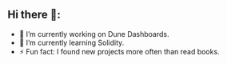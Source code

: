 ## Hi there 👋:

- 🔭 I’m currently working on Dune Dashboards.
- 🌱 I’m currently learning Solidity.
- ⚡ Fun fact: I found new projects more often than read books. 
